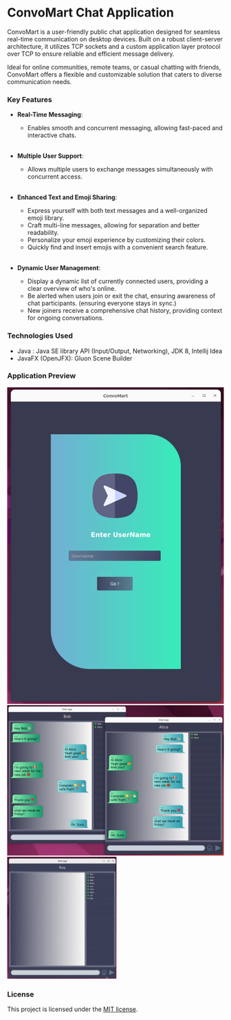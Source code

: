 # ConvoMart Chat Application
ConvoMart is a user-friendly public chat application designed for seamless real-time communication on desktop devices. Built on a robust client-server architecture, it utilizes TCP sockets and a custom application layer protocol over TCP to ensure reliable and efficient message delivery.

Ideal for online communities, remote teams, or casual chatting with friends, ConvoMart offers a flexible and customizable solution that caters to diverse communication needs.

### Key Features

- **Real-Time Messaging**: 
  - Enables smooth and concurrent messaging, allowing fast-paced and interactive chats.
<br><br>

- **Multiple User Support**: 
  - Allows multiple users to exchange messages simultaneously with concurrent access.
<br><br>
  
- **Enhanced Text and Emoji Sharing**:
	- Express yourself with both text messages and a well-organized emoji library.
	- Craft multi-line messages, allowing for separation and better readability.
	- Personalize your emoji experience by customizing their colors.
	- Quickly find and insert emojis with a convenient search feature.
<Br><br>
  
- **Dynamic User Management**:
	- Display a dynamic list of currently connected users, providing a clear overview of who's online.
	- Be alerted when users join or exit the chat, ensuring awareness of chat participants. (ensuring everyone stays in sync.)
	- New joiners receive a comprehensive chat history, providing context for ongoing conversations.


### Technologies Used
- Java : Java SE library API (Input/Output, Networking), JDK 8, Intellij Idea
- JavaFX (OpenJFX): Gluon Scene Builder

### Application Preview
![](asset/login-page.png)
![](asset/chat-view.png)
![](asset/emoji-pane.gif)

### License

This project is licensed under the [MIT license](LICENSE).
